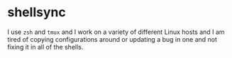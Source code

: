 shellsync
=========

I use ``zsh`` and ``tmux`` and I work on a variety of different Linux hosts and I am tired of copying configurations around or updating a bug in one and not fixing it in all of the shells.
